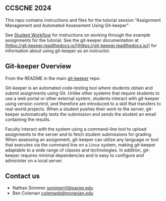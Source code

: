 ## CCSCNE 2024

This repo contains instructions and files for the tutorial session "Assignment Management and Automated Assessment Using Git-keeper"

See [Student Workflow](student.md) for instructions on working through the
example assignments for the tutorial. See the git-keeper documentation at
[https://git-keeper.readthedocs.io/](https://git-keeper.readthedocs.io/) for
information about using git-keeper as an instructor.

## Git-keeper Overview

From the README in 
the main [git-keeper](https://github.com/git-keeper/git-keeper) repo:

Git-keeper is an automated code-testing tool where students obtain and 
submit assignments using Git.  Unlike other systems that require students 
to use a web portal or other external system, students interact with 
git-keeper using version control, and therefore are introduced to a skill 
that transfers to real-world projects.  When a student pushes their work 
to the server, git-keeper automatically tests the submission and sends the 
student an email containing the results.

Faculty interact with the system using a command-line tool to upload 
assignments to the server and to fetch student submissions for grading.
When assessing an assignment, git-keeper can utilize any language or tool 
that executes via the command line on a Linux system, making git-keeper 
adaptable to a wide range of classes and technologies.  In addition, 
git-keeper requires minimal dependencies and is easy to configure and 
administer on a local server. 

## Contact us

* Nathan Sommer <sommern1@xavier.edu>
* Ben Coleman <colemanb@moravian.edu>

